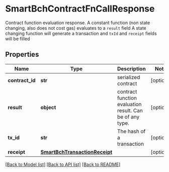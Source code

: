 # SmartBchContractFnCallResponse

Contract function evaluation response. A constant function (non state changing, also does not cost gas) evaluates to a `result` field A state changing function will generate a transaction and `txId` and `receipt` fields will be filled 
## Properties
Name | Type | Description | Notes
------------ | ------------- | ------------- | -------------
**contract_id** | **str** | serialized contract | [optional] 
**result** | **object** | contract function evaluation result. Can be of any type. | [optional] 
**tx_id** | **str** | The hash of a transaction | [optional] 
**receipt** | [**SmartBchTransactionReceipt**](SmartBchTransactionReceipt.md) |  | [optional] 

[[Back to Model list]](../README.md#documentation-for-models) [[Back to API list]](../README.md#documentation-for-api-endpoints) [[Back to README]](../README.md)



